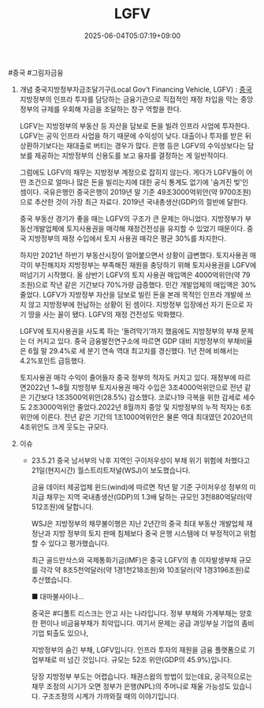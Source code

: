 ﻿---
title: "LGFV"
date: 2025-06-04T05:07:19+09:00
lastmod: 2025-06-04T05:07:19+09:00
type: docs
sidebar:
  open: true
weight: 2
---
<div style="display:none">
  <meta property="article:published_time" content="2025-06-03T20:07:19Z" />
  <meta property="article:modified_time" content="2025-06-03T20:07:19Z" />
</div>
#중국 #그림자금융

1. 개념
	중국지방정부자금조달기구(Local Gov’t Financing Vehicle, LGFV) : [중국](/industry-study/4국가중국/) 지방정부의 인프라 투자를 담당하는 금융기관으로 직접적인 재정 차입을 막는 중앙정부의 규제를 우회해 자금을 조달하는 창구 역할을 한다.  
	
	LGFV는 지방정부의 부동산 등 자산을 담보로 돈을 빌려 인프라 사업에 투자한다. LGFV는 공익 인프라 사업을 하기 때문에 수익성이 낮다. 대출이나 투자를 받은 뒤 상환하기보다는 재대출로 버티는 경우가 많다. 은행 등은 LGFV의 수익성보다는 담보를 제공하는 지방정부의 신용도를 보고 융자를 결정하는 게 일반적이다.  
	  
	그럼에도 LGFV의 채무는 지방정부 계정으로 잡히지 않는다. 게다가 LGFV들이 어떤 조건으로 얼마나 많은 돈을 빌리는지에 대한 공식 통계도 없기에 '숨겨진 빚'인 셈이다. 국유은행인 중국은행이 2019년 말 기준 49조3000억위안(약 9700조원)으로 추산한 것이 가장 최근 자료다. 2019년 국내총생산(GDP)의 절반에 달한다.  
	  
	중국 부동산 경기가 좋을 때는 LGFV의 구조가 큰 문제는 아니었다. 지방정부가 부동산개발업체에 토지사용권을 매각해 재정건전성을 유지할 수 있었기 때문이다. 중국 지방정부의 재정 수입에서 토지 사용권 매각은 평균 30%를 차지한다.  
	  
	하지만 2021년 하반기 부동산시장이 얼어붙으면서 상황이 급변했다. 토지사용권 매각이 부진해지자 지방정부는 부족해진 재원을 충당하기 위해 토지사용권을 LGFV에 떠넘기기 시작했다. 올 상반기 LGFV의 토지 사용권 매입액은 4000억위안(약 79조원)으로 작년 같은 기간보다 70%가량 급증했다. 민간 개발업체의 매입액은 30% 줄었다. LGFV가 지방정부 자산을 담보로 빌린 돈을 본래 목적인 인프라 개발에 쓰지 않고 지방정부에 헌납하는 상황이 된 셈이다. 지방정부 입장에선 자기 돈으로 자기 땅을 사는 꼴이 됐다. LGFV의 재정 건전성도 악화했다.  
	  
	LGFV에 토지사용권을 사도록 하는 ‘돌려막기’까지 했음에도 지방정부의 부채 문제는 더 커지고 있다. 중국 금융발전연구소에 따르면 GDP 대비 지방정부의 부채비율은 6월 말 29.4%로 세 분기 연속 역대 최고치를 경신했다. 1년 전에 비해서는 4.2%포인트 급등했다.  
	  
	토지사용권 매각 수익이 줄어들자 중국 정부의 적자도 커지고 있다. 재정부에 따르면2022년 1~8월 지방정부 토지사용권 매각 수입은 3조4000억위안으로 전년 같은 기간보다 1조3500억위안(28.5%) 감소했다. 코로나19 극복을 위한 감세로 세수도 2조3000억위안 줄었다.2022년 8월까지 중앙 및 지방정부의 누적 적자는 6조위안에 이른다. 전년 같은 기간의 1조1000억위안은 물론 역대 최대였던 2020년의 4조위안도 크게 웃도는 규모다.

1. 이슈
	- 23.5.21
		중국 남서부의 낙후 지역인 구이저우성이 부채 위기 위험에 처했다고 21일(현지시간) 월스트리트저널(WSJ)이 보도했습니다.
		
		금융 데이터 제공업체 윈드(wind)에 따르면 작년 말 기준 구이저우성 정부의 미지급 채무는 지역 국내총생산(GDP)의 1.3배 달하는 규모인 3천880억달러(약 512조원)에 달합니다.
	
		WSJ은 지방정부의 채무불이행은 지난 2년간의 중국 최대 부동산 개발업체 재정난과 지방 정부의 토지 판매 침체보다 중국 은행 시스템에 더 부정적이고 위험할 수 있다고 평가했습니다.
		
		최근 골드만삭스와 국제통화기금(IMF)은 중국 LGFV의 총 이자발생부채 규모를 각각 약 8조5천억달러(약 1경1천218조원)와 10조달러(약 1경3196조원)로 추산했습니다.
		
		■ 대마불사이나...
		
		중국은 #디폴트 리스크는 안고 사는 나라입니다. 정부 부채와 가계부채는 양호한 편이나 비금융부채가 최악입니다. 여기서 문제는 공급 과잉부실 기업의 좀비 기업 퇴출도 있으나,
		
		지방정부의 숨긴 부채, LGFV입니다. 인프라 투자의 재원을 금융 플랫폼으로 기업부채로 떠 넘긴 것입니다. 규모는 52조 위안(GDP의 45.9%)입니다.
		
		당장 지방정부 부도는 어렵습니다. 채권스왑의 방법이 있는데요, 궁극적으로는 채무 조정의 시기가 오면 정부가 은행(NPL)의 주머니로 채울 가능성도 있습니다. 구조조정의 시계가 가까와질 때의 이야기입니다.

